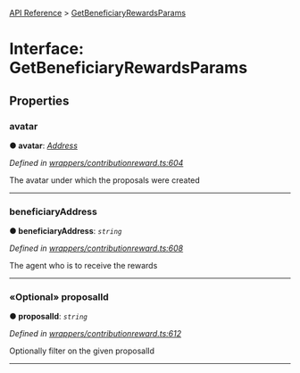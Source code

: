[API Reference](../README.md) > [GetBeneficiaryRewardsParams](../interfaces/GetBeneficiaryRewardsParams.md)



# Interface: GetBeneficiaryRewardsParams


## Properties
<a id="avatar"></a>

###  avatar

**●  avatar**:  *[Address](../#Address)* 

*Defined in [wrappers/contributionreward.ts:604](https://github.com/daostack/arc.js/blob/42de6847/lib/wrappers/contributionreward.ts#L604)*



The avatar under which the proposals were created




___

<a id="beneficiaryAddress"></a>

###  beneficiaryAddress

**●  beneficiaryAddress**:  *`string`* 

*Defined in [wrappers/contributionreward.ts:608](https://github.com/daostack/arc.js/blob/42de6847/lib/wrappers/contributionreward.ts#L608)*



The agent who is to receive the rewards




___

<a id="proposalId"></a>

### «Optional» proposalId

**●  proposalId**:  *`string`* 

*Defined in [wrappers/contributionreward.ts:612](https://github.com/daostack/arc.js/blob/42de6847/lib/wrappers/contributionreward.ts#L612)*



Optionally filter on the given proposalId




___


